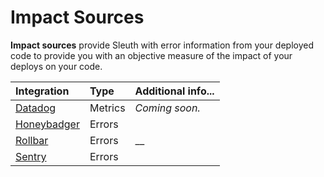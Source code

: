 # Impact Sources

**Impact sources** provide Sleuth with error information from your deployed code to provide you with an objective measure of the impact of your deploys on your code.  

| Integration | Type | Additional info... |
| :--- | :--- | :--- |
| [Datadog](metrics/datadog.md) | Metrics | _Coming soon._ |
| [Honeybadger](errors/honeybadger.md) | Errors |  |
| [Rollbar](errors/rollbar.md) | Errors | \_\_ |
| [Sentry](errors/sentry.md) | Errors |   |


